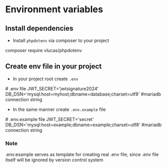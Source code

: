 # Environment variables

## Install dependencies
- Install `phpdotenv` via composer to your project
<tabs>
<tab title="Install phpdotenv">
    <code-block lang="bash">composer require vlucas/phpdotenv</code-block>
</tab>
</tabs>

## Create env file in your project
- In your project root create `.env`

<code-block lang="apache">
# .env file
JWT_SECRET='jwtsignature2024'
DB_DSN='mysql:host=myhost;dbname=database;charset=utf8' #mariadb connection string
</code-block>

- In the same manner create `.env.example` file

<code-block lang="apache">
# .env.example file 
JWT_SECRET='secret'
DB_DSN='mysql:host=example;dbname=example;charset=utf8' #mariadb connection string
</code-block>

### Note
<tip >
  .env.example serves as template for creating real .env file, since .env file itself will be ignored by version control system
</tip>